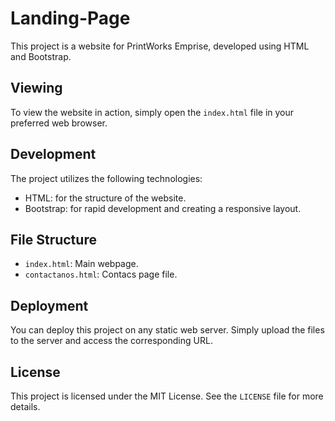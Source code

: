 # Landing-Page

This project is a website for PrintWorks Emprise, developed using HTML and Bootstrap.

## Viewing

To view the website in action, simply open the `index.html` file in your preferred web browser.

## Development

The project utilizes the following technologies:

- HTML: for the structure of the website.
- Bootstrap: for rapid development and creating a responsive layout.
  
## File Structure

- `index.html`: Main webpage.
- `contactanos.html`: Contacs page file.
  
## Deployment

You can deploy this project on any static web server. Simply upload the files to the server and access the corresponding URL.

## License

This project is licensed under the MIT License. See the `LICENSE` file for more details.
